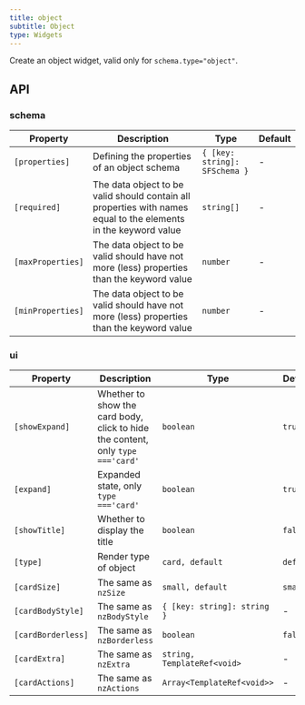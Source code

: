 ```yaml
---
title: object
subtitle: Object
type: Widgets
---
```


Create an object widget, valid only for `schema.type="object"`.

## API


### schema

| Property | Description | Type | Default |
|----------|-------------|------|---------|
| `[properties]` | Defining the properties of an object schema | `{ [key: string]: SFSchema }` | - |
| `[required]` | The data object to be valid should contain all properties with names equal to the elements in the keyword value | `string[]` | - |
| `[maxProperties]` | The data object to be valid should have not more (less) properties than the keyword value | `number` | - |
| `[minProperties]` | The data object to be valid should have not more (less) properties than the keyword value | `number` | - |

### ui

| Property | Description | Type | Default |
|----------|-------------|------|---------|
| `[showExpand]` | Whether to show the card body, click to hide the content, only `type ==='card'` | `boolean` | `true` |
| `[expand]` | Expanded state, only `type ==='card'` | `boolean` | `true` |
| `[showTitle]` | Whether to display the title | `boolean` | `false` |
| `[type]` | Render type of object | `card, default` | `default` |
| `[cardSize]` | The same as `nzSize` | `small, default` | `small` |
| `[cardBodyStyle]` | The same as `nzBodyStyle` | `{ [key: string]: string }` | - |
| `[cardBorderless]` | The same as `nzBorderless` | `boolean` | `false` |
| `[cardExtra]` | The same as `nzExtra` | `string, TemplateRef<void>` | - |
| `[cardActions]` | The same as `nzActions` | `Array<TemplateRef<void>>` | - |
